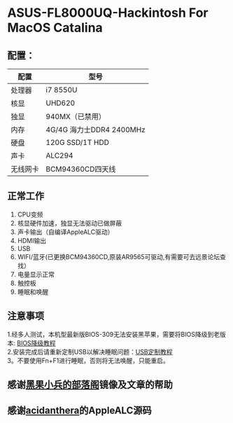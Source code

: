 # ASUS-FL8000UQ-Hackintosh For MacOS Catalina

## 配置：

|    配置       |        型号                 |
| ------------ | --------------------------- |
|    处理器     |          i7 8550U           |
|     核显      |          UHD620             |  
|     独显      |        940MX（已禁用）        |
|     内存      |  4G/4G 海力士DDR4 2400MHz    | 
|     硬盘      |       120G SSD/1T HDD       | 
|     声卡      |           ALC294            | 
|   无线网卡     |        BCM94360CD四天线      | 

## 正常工作
1. CPU变频
2. 核显硬件加速，独显无法驱动已做屏蔽
3. 声卡输出（自编译AppleALC驱动）
4. HDMI输出
5. USB
6. WIFI/蓝牙(已更换BCM94360CD,原装AR9565可驱动,有需要可去远景论坛查找）
7. 电量显示正常
8. 触控板
9. 睡眠和唤醒

## 注意事项
1.经多人测试，本机型最新版BIOS-309无法安装黑苹果，需要将BIOS降级到老版本: [BIOS降级教程](http://bbs.pcbeta.com/viewthread-1841246-1-1.html)  
2.安装完成后请重新定制USB以解决睡眠问题：[USB定制教程](https://blog.daliansky.net/Intel-FB-Patcher-USB-Custom-Video.html)  
3。不要使用Fn+F1进行睡眠，否则将无法唤醒，只能重启。

## 感谢[黑果小兵的部落阁](https://blog.daliansky.net/)镜像及文章的帮助
## 感谢[acidanthera](https://github.com/acidanthera/AppleALC)的AppleALC源码
